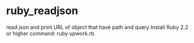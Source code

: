 # ruby_readjson
read json and print URL of object that have path and query
Install Ruby 2.2 or higher
command: ruby upwork.rb
